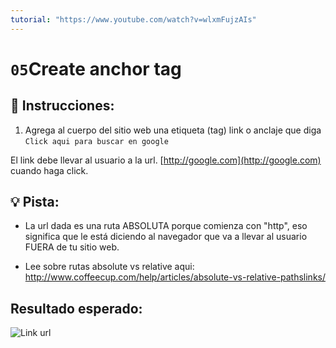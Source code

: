 ```yaml
---
tutorial: "https://www.youtube.com/watch?v=wlxmFujzAIs"
---
```

# `05`Create anchor tag

## 📝 Instrucciones:

1. Agrega al cuerpo del sitio web una etiqueta (tag) link o anclaje que diga `Click aqui para buscar en google`

El link debe llevar al usuario a la url. [http://google.com](http://google.com) cuando haga click.

## 💡 Pista:

+ La url dada es una ruta ABSOLUTA porque comienza con "http", eso significa que le está diciendo al navegador que va a llevar al usuario FUERA de tu sitio web.

+ Lee sobre rutas absolute vs relative aqui: http://www.coffeecup.com/help/articles/absolute-vs-relative-pathslinks/

## Resultado esperado:

![Link url](http://i.imgur.com/GGj8vBu.png)